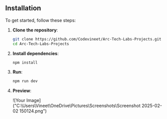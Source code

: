 ## Installation

To get started, follow these steps:

1. **Clone the repository**:
    ```bash
    git clone https://github.com/Codevineet/Arc-Tech-Labs-Projects.git
    cd Arc-Tech-Labs-Projects
    ```

2. **Install dependencies**:
    ```bash
    npm install
    ```

3. **Run**:
    ```bash
    npm run dev
    ```

4. **Preview**:

    ![Your Image]("C:\Users\Vineet\OneDrive\Pictures\Screenshots\Screenshot 2025-02-02 150124.png")
